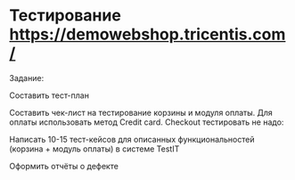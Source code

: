 # Тестирование https://demowebshop.tricentis.com/

Задание:

Cоставить тест-план

Составить чек-лист на тестирование корзины и модуля оплаты. Для оплаты использовать метод Credit card. Checkout тестировать не надо: 

Написать 10-15 тест-кейсов для описанных функциональностей (корзина + модуль оплаты) в системе TestIT

Оформить отчёты о дефекте
